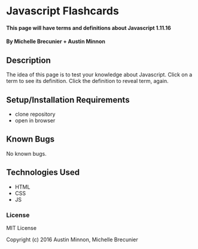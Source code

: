 # Javascript Flashcards

#### This page will have terms and definitions about Javascript 1.11.16

#### By Michelle Brecunier + Austin Minnon

## Description

The idea of this page is to test your knowledge about Javascript. Click on a term to see its definition. Click the definition to reveal term, again.

## Setup/Installation Requirements

* clone repository
* open in browser

## Known Bugs

No known bugs.

## Technologies Used

* HTML
* CSS
* JS

### License

MIT License

Copyright (c) 2016 Austin Minnon, Michelle Brecunier
